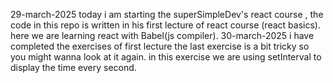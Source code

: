 29-march-2025 today i am starting the superSimpleDev's react course , the code in this repo is written in his first lecture of react course (react basics).
here we are learning react with Babel(js compiler).
30-march-2025 i have completed the exercises of first lecture the last exercise is a bit tricky so you might wanna look at it again. in this exercise we are using setInterval to display the time every second.